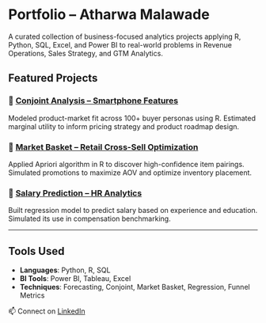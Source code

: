 # Portfolio – Atharwa Malawade

A curated collection of business-focused analytics projects applying R, Python, SQL, Excel, and Power BI to real-world problems in Revenue Operations, Sales Strategy, and GTM Analytics.

## Featured Projects

### 📌 [Conjoint Analysis – Smartphone Features](https://github.com/Atharwa351/Portfolio/tree/main/Financial%20Modelling/Conjoint%20Analysis)
Modeled product-market fit across 100+ buyer personas using R. Estimated marginal utility to inform pricing strategy and product roadmap design.

### 📌 [Market Basket – Retail Cross-Sell Optimization](https://github.com/Atharwa351/Portfolio/tree/main/Financial%20Modelling/Market%20Basket%20Analysis')
Applied Apriori algorithm in R to discover high-confidence item pairings. Simulated promotions to maximize AOV and optimize inventory placement.

### 📌 [Salary Prediction – HR Analytics](https://github.com/Atharwa351/Portfolio/tree/main/Machine%20Learning/Salary%20Prediction)
Built regression model to predict salary based on experience and education. Simulated its use in compensation benchmarking.

---

## Tools Used
- **Languages**: Python, R, SQL
- **BI Tools**: Power BI, Tableau, Excel
- **Techniques**: Forecasting, Conjoint, Market Basket, Regression, Funnel Metrics

📫 Connect on [LinkedIn](https://www.linkedin.com/in/atharwa-malawade-916618222/)
